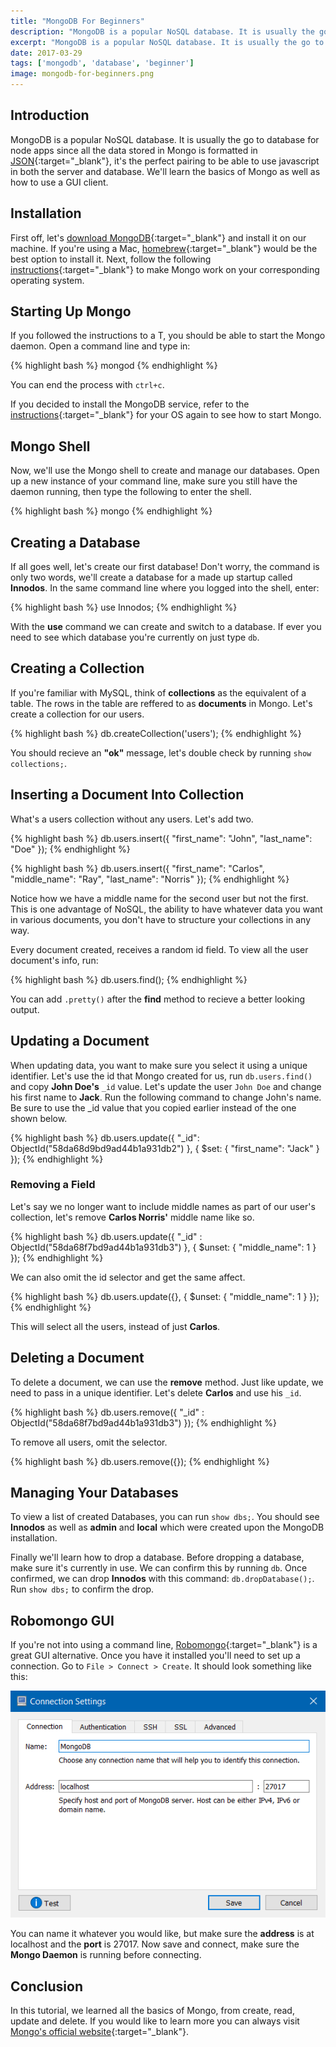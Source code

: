 ```yaml
---
title: "MongoDB For Beginners"
description: "MongoDB is a popular NoSQL database. It is usually the go to database for node apps since all the data stored in Mongo is formatted in JSON."
excerpt: "MongoDB is a popular NoSQL database. It is usually the go to database for node apps since all the data stored in Mongo is formatted in JSON, it's the perfect pairing to be able to use javascript in both the server and database. We'll learn the basics of Mongo as well as how to use a GUI client."
date: 2017-03-29
tags: ['mongodb', 'database', 'beginner']
image: mongodb-for-beginners.png
---
```

## Introduction
MongoDB is a popular NoSQL database. It is usually the go to database for node apps since all the data stored in Mongo is formatted in [JSON](https://msdn.microsoft.com/en-us/library/bb299886.aspx){:target="_blank"}, it's the perfect pairing to be able to use javascript in both the server and database. We'll learn the basics of Mongo as well as how to use a GUI client.

## Installation
First off, let's [download MongoDB](https://www.mongodb.com/download-center?jmp=nav#community){:target="_blank"} and install it on our machine. If you're using a Mac, [homebrew](https://brew.sh/){:target="_blank"} would be the best option to install it. Next, follow the following [instructions](https://docs.mongodb.com/manual/administration/install-community/){:target="_blank"} to make Mongo work on your corresponding operating system.

## Starting Up Mongo
If you followed the instructions to a T, you should be able to start the Mongo daemon. Open a command line and type in:

{% highlight bash %}
mongod
{% endhighlight %}

You can end the process with `ctrl+c`.

If you decided to install the MongoDB service, refer to the [instructions](https://docs.mongodb.com/manual/administration/install-community/){:target="_blank"} for your OS again to see how to start Mongo.

## Mongo Shell
Now, we'll use the Mongo shell to create and manage our databases. Open up a new instance of your command line, make sure you still have the daemon running, then type the following to enter the shell.

{% highlight bash %}
mongo
{% endhighlight %}

## Creating a Database
If all goes well, let's create our first database! Don't worry, the command is only two words, we'll create a database for a made up startup called **Innodos**. In the same command line where you logged into the shell, enter:

{% highlight bash %}
use Innodos;
{% endhighlight %}

With the **use** command we can create and switch to a database. If ever you need to see which database you're currently on just type `db`.

## Creating a Collection
If you're familiar with MySQL, think of **collections** as the equivalent of a table. The rows in the table are reffered to as **documents** in Mongo. Let's create a collection for our users.

{% highlight bash %}
db.createCollection('users');
{% endhighlight %}

You should recieve an **"ok"** message, let's double check by running `show collections;`.

## Inserting a Document Into Collection
What's a users collection without any users. Let's add two.

{% highlight bash %}
db.users.insert({ "first_name": "John", "last_name": "Doe" });
{% endhighlight %}

<div></div>

{% highlight bash %}
db.users.insert({ "first_name": "Carlos", "middle_name": "Ray", "last_name": "Norris" });
{% endhighlight %}

Notice how we have a middle name for the second user but not the first. This is one advantage of NoSQL, the ability to have whatever data you want in various documents, you don't have to structure your collections in any way.

Every document created, receives a random id field. To view all the user document's info, run:

{% highlight bash %}
db.users.find();
{% endhighlight %}

You can add `.pretty()` after the **find** method to recieve a better looking output.

## Updating a Document
When updating data, you want to make sure you select it using a unique identifier. Let's use the id that Mongo created for us, run `db.users.find()` and copy **John Doe's** `_id` value. Let's update the user `John Doe` and change his first name to **Jack**. Run the following command to change John's name. Be sure to use the _id value that you copied earlier instead of the one shown below.

{% highlight bash %}
db.users.update({ "_id": ObjectId("58da68d9bd9ad44b1a931db2") }, { $set: { "first_name": "Jack" } });
{% endhighlight %}

### Removing a Field
Let's say we no longer want to include middle names as part of our user's collection, let's remove **Carlos Norris'** middle name like so.

{% highlight bash %}
db.users.update({ "_id" : ObjectId("58da68f7bd9ad44b1a931db3") }, { $unset: { "middle_name": 1 } });
{% endhighlight %}

We can also omit the id selector and get the same affect.

{% highlight bash %}
db.users.update({}, { $unset: { "middle_name": 1 } });
{% endhighlight %}

This will select all the users, instead of just **Carlos**.

## Deleting a Document
To delete a document, we can use the **remove** method. Just like update, we need to pass in a unique identifier. Let's delete **Carlos** and use his `_id`.

{% highlight bash %}
db.users.remove({ "_id" : ObjectId("58da68f7bd9ad44b1a931db3") });
{% endhighlight %}

To remove all users, omit the selector.

{% highlight bash %}
db.users.remove({});
{% endhighlight %}

## Managing Your Databases
To view a list of created Databases, you can run `show dbs;`. You should see **Innodos** as well as **admin** and **local** which were created upon the MongoDB installation.

Finally we'll learn how to drop a database. Before dropping a database, make sure it's currently in use. We can confirm this by running `db`. Once confirmed, we can drop **Innodos** with this command: `db.dropDatabase();`. Run `show dbs;` to confirm the drop.

## Robomongo GUI
If you're not into using a command line, [Robomongo](https://robomongo.org/){:target="_blank"} is a great GUI alternative. Once you have it installed you'll need to set up a connection. Go to `File > Connect > Create`. It should look something like this:

![Cris Noel robomongo connection image.](/assets/blog/robomongo-conn.png)

You can name it whatever you would like, but make sure the **address** is at localhost and the **port** is 27017. Now save and connect, make sure the **Mongo Daemon** is running before connecting.

## Conclusion
In this tutorial, we learned all the basics of Mongo, from create, read, update and delete. If you would like to learn more you can always visit [Mongo's official website](https://www.mongodb.com/){:target="_blank"}.